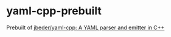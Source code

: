 yaml-cpp-prebuilt
=================
Prebuilt of [jbeder/yaml-cpp: A YAML parser and emitter in C++](https://github.com/jbeder/yaml-cpp)
